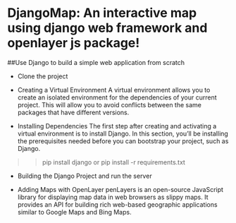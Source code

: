 # DjangoMap: An interactive map using django web framework and openlayer js package!
##Use Django to build a simple web application from scratch


+ Clone the project

+ Creating a Virtual Environment
A virtual environment allows you to create an isolated environment for the dependencies of your current project. This will allow you to avoid conflicts between the same packages that have different versions.

+ Installing Dependencies
The first step after creating and activating a virtual environment is to install Django. In this section, you’ll be installing the prerequisites needed before you can bootstrap your project, such as Django.
>> pip install django or pip install -r requirements.txt 

+ Building the Django Project and run the server

+ Adding Maps with OpenLayer
penLayers is an open-source JavaScript library for displaying map data in web browsers as slippy maps. It provides an API for building rich web-based geographic applications similar to Google Maps and Bing Maps.


